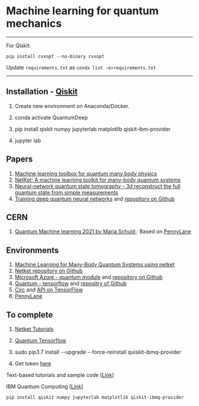 # Machine learning for quantum mechanics
<hr>

For Qiskit:

`pip install cvxopt --no-binary cvxopt`

Update `requirements.txt` as `conda list -e>requirements.txt`

<hr>

## Installation - [Qiskit](https://qiskit.org/documentation/install.html)

1. Create new environment on Anaconda/Docker.

2. conda activate QuantumDeep

3. pip install  qiskit numpy jupyterlab matplotlib qiskit-ibm-provider

4. jupyter lab


## Papers

1. [Machine learning toolbox for quantum many body physics](https://www.nature.com/articles/s254-021-00285-7)
2. [NetKet: A machine learning toolkit for many-body quantum systems](https://www.sciencedirect.com/science/article/pii/S2352711019300974)
3. [Neural-network quantum state tomography - 3d reconstruct the full quantum state from simple measurements](https://www.nature.com/articles/s41567-018-0048-5)
4. [Training deep quantum neural networks](https://www.nature.com/articles/s41467-020-14454-2) and [repository on Github](https://github.com/qigitphannover/DeepQuantumNeuralNetworks)



## CERN 

1. [Quantum Machine learning 2021 by Maria Schuld ](https://indico.cern.ch/event/893116/timetable/?print=1&view=standard): Based on [PennyLane](https://pennylane.ai/qml/whatisqml.html)

## Environments
1. [Machine Learning for Many-Body Quantum Systems using netket](https://www.netket.org/)
2. [Netket repository on Github](https://github.com/netket/netket)
3. [Microsoft Azure - quantum module](https://docs.microsoft.com/es-es/azure/quantum/) and [repository on Github](https://github.com/microsoft/Quantum)
4. [Quantum - tensorflow](https://www.tensorflow.org/quantum) and [repositry of Github](https://github.com/tensorflow/quantum)
5. [Circ](https://github.com/quantumlib/Cirq) and [API on TensorFlow](https://www.tensorflow.org/quantum/api_docs/python/tfq)
6. [PennyLane](https://pennylane.ai/)


## To complete

1. [Netket Tutorials](https://www.netket.org/tutorials.html )
2. [Quantum Tensorflow](https://github.com/tensorflow/quantum/tree/master/docs/tutorials)

5. sudo pip3.7 install --upgrade --force-reinstall quiskit-ibmq-provider

6. Get token [here](https://quantum-computing.ibm.com/account )

Text-based tutorials and sample code [[Link](https://quantum-computing.ibm.com/lab/docs/iql/first-circuit#code-your-first-quantum-circuit )]

IBM Quantum Computing [[Link](https://quantum-computing.ibm.com/)]

```
pip install qiskit numpy jupyterlab matplotlib qiskit-ibmq-provider
```


